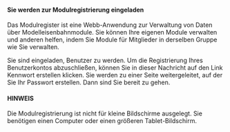 ﻿#### Sie werden zur Modulregistrierung eingeladen

Das Modulregister ist eine Webb-Anwendung zur Verwaltung von Daten über Modelleisenbahnmodule.
Sie können Ihre eigenen Module verwalten und anderen helfen, indem Sie Module für Mitglieder in derselben Gruppe wie Sie verwalten.

Sie sind eingeladen, Benutzer zu werden.
Um die Registrierung Ihres Benutzerkontos abzuschließen, können Sie in dieser Nachricht auf den Link Kennwort erstellen klicken.
Sie werden zu einer Seite weitergeleitet, auf der Sie Ihr Passwort erstellen.
Dann sind Sie bereit zu gehen.

#### HINWEIS
Die Modulregistrierung ist nicht für kleine Bildschirme ausgelegt. Sie benötigen einen Computer oder einen größeren Tablet-Bildschirm.